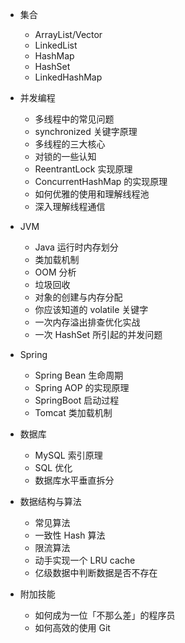 - 集合

  - ArrayList/Vector
  - LinkedList
  - HashMap
  - HashSet
  - LinkedHashMap

- 并发编程

  - 多线程中的常见问题
  - synchronized 关键字原理
  - 多线程的三大核心
  - 对锁的一些认知
  - ReentrantLock 实现原理
  - ConcurrentHashMap 的实现原理
  - 如何优雅的使用和理解线程池
  - 深入理解线程通信

- JVM

  - Java 运行时内存划分
  - 类加载机制
  - OOM 分析
  - 垃圾回收
  - 对象的创建与内存分配
  - 你应该知道的 volatile 关键字
  - 一次内存溢出排查优化实战
  - 一次 HashSet 所引起的并发问题

- Spring

  - Spring Bean 生命周期
  - Spring AOP 的实现原理
  - SpringBoot 启动过程
  - Tomcat 类加载机制

- 数据库

  - MySQL 索引原理
  - SQL 优化
  - 数据库水平垂直拆分

- 数据结构与算法

  - 常见算法
  - 一致性 Hash 算法
  - 限流算法
  - 动手实现一个 LRU cache
  - 亿级数据中判断数据是否不存在

- 附加技能

  - 如何成为一位「不那么差」的程序员
  - 如何高效的使用 Git